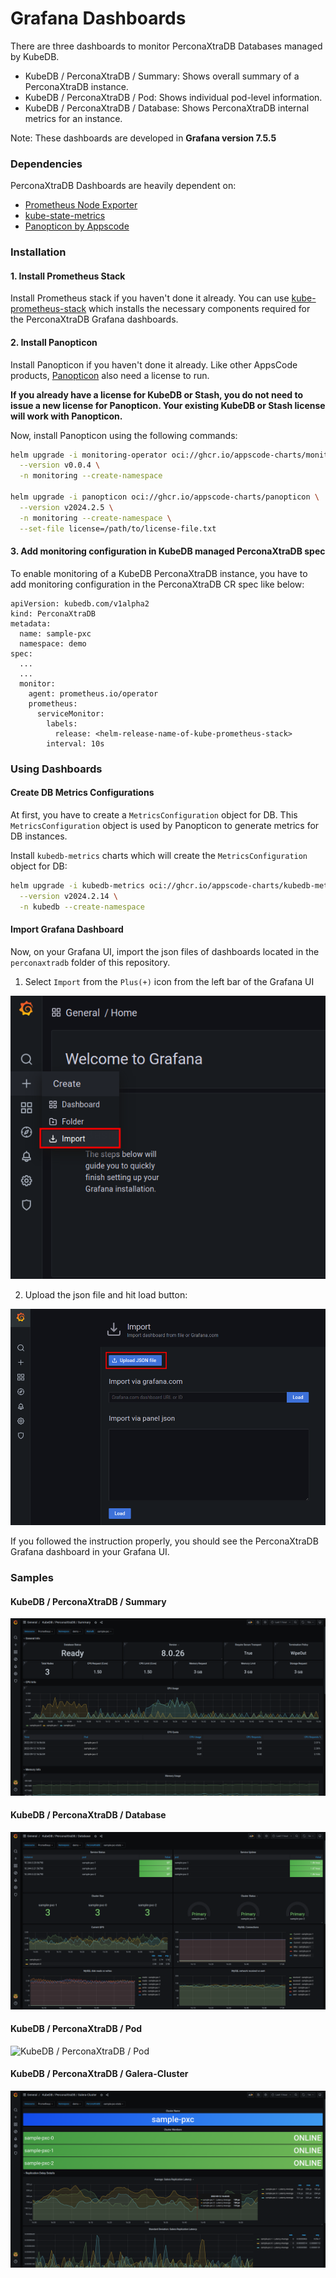 # Grafana Dashboards

There are three dashboards to monitor PerconaXtraDB Databases managed by KubeDB.

- KubeDB / PerconaXtraDB / Summary: Shows overall summary of a PerconaXtraDB instance.
- KubeDB / PerconaXtraDB / Pod: Shows individual pod-level information.
- KubeDB / PerconaXtraDB / Database: Shows PerconaXtraDB internal metrics for an instance.

Note: These dashboards are developed in **Grafana version 7.5.5**

### Dependencies

PerconaXtraDB Dashboards are heavily dependent on:

- [Prometheus Node Exporter](https://github.com/prometheus/node_exporter)
- [kube-state-metrics](https://github.com/kubernetes/kube-state-metrics)
- [Panopticon by Appscode](https://byte.builders/blog/post/introducing-panopticon/)


### Installation

#### 1. Install Prometheus Stack

Install Prometheus stack if you haven't done it already. You can use [kube-prometheus-stack](https://artifacthub.io/packages/helm/prometheus-community/kube-prometheus-stack) which installs the necessary components required for the PerconaXtraDB Grafana dashboards.

#### 2. Install Panopticon

Install Panopticon if you haven't done it already. Like other AppsCode products, [Panopticon](https://byte.builders/blog/post/introducing-panopticon/) also need a license to run.

**If you already have a license for KubeDB or Stash, you do not need to issue a new license for Panopticon. Your existing KubeDB or Stash license will work with Panopticon.**

Now, install Panopticon using the following commands:

```bash
helm upgrade -i monitoring-operator oci://ghcr.io/appscode-charts/monitoring-operator \
  --version v0.0.4 \
  -n monitoring --create-namespace

helm upgrade -i panopticon oci://ghcr.io/appscode-charts/panopticon \
  --version v2024.2.5 \
  -n monitoring --create-namespace \
  --set-file license=/path/to/license-file.txt
```

#### 3. Add monitoring configuration in KubeDB managed PerconaXtraDB spec

To enable monitoring of a KubeDB PerconaXtraDB instance, you have to add monitoring configuration in the PerconaXtraDB CR spec like below:

```
apiVersion: kubedb.com/v1alpha2
kind: PerconaXtraDB
metadata:
  name: sample-pxc
  namespace: demo
spec:
  ...
  ...
  monitor:
    agent: prometheus.io/operator
    prometheus:
      serviceMonitor:
        labels:
          release: <helm-release-name-of-kube-prometheus-stack>
        interval: 10s
```

### Using Dashboards

#### Create DB Metrics Configurations

At first, you have to create a `MetricsConfiguration` object for DB. This `MetricsConfiguration` object is used by Panopticon to generate metrics for DB instances.

Install `kubedb-metrics` charts which will create the `MetricsConfiguration` object for DB:

```bash
helm upgrade -i kubedb-metrics oci://ghcr.io/appscode-charts/kubedb-metrics \
  --version v2024.2.14 \
  -n kubedb --create-namespace
```

#### Import Grafana Dashboard

Now, on your Grafana UI, import the json files of dashboards located in the `perconaxtradb` folder of this repository.


1. Select `Import` from the `Plus(+)` icon from the left bar of the Grafana UI

![Import New Dashboard](/perconaxtradb/images/import_dashboard_1.png)

2. Upload the json file and hit load button:

![Upload Dashboard JSON](/perconaxtradb/images/import_dashboard_2.png)


If you followed the instruction properly, you should see the PerconaXtraDB Grafana dashboard in your Grafana UI.

### Samples

####  KubeDB / PerconaXtraDB / Summary

![KubeDB / PerconaXtraDB / Summary](/perconaxtradb/images/kubedb-perconaxtradb-summary.png)

#### KubeDB / PerconaXtraDB / Database

![KubeDB / PerconaXtraDB / Database](/perconaxtradb/images/kubedb-perconaxtradb-database.png)

#### KubeDB / PerconaXtraDB / Pod

![KubeDB / PerconaXtraDB / Pod](/perconaxtradb/images/kubedb-perconaxtradb-pod.png)

#### KubeDB / PerconaXtraDB / Galera-Cluster

![KubeDB / PerconaXtraDB / Pod](/perconaxtradb/images/kubedb-perconaxtradb-galera.png)
